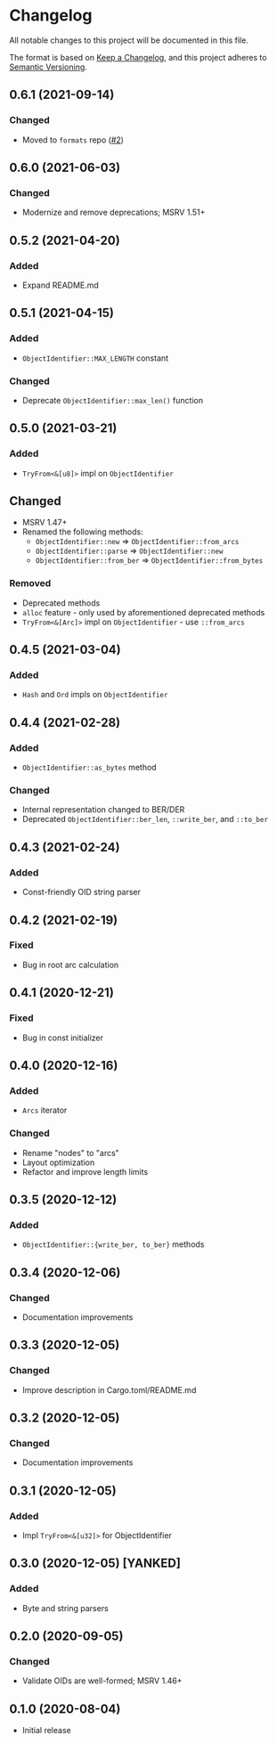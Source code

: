# Changelog
All notable changes to this project will be documented in this file.

The format is based on [Keep a Changelog](https://keepachangelog.com/en/1.0.0/),
and this project adheres to [Semantic Versioning](https://semver.org/spec/v2.0.0.html).

## 0.6.1 (2021-09-14)
### Changed
- Moved to `formats` repo ([#2])

[#2]: https://github.com/RustCrypto/formats/pull/2

## 0.6.0 (2021-06-03)
### Changed
- Modernize and remove deprecations; MSRV 1.51+

## 0.5.2 (2021-04-20)
### Added
- Expand README.md

## 0.5.1 (2021-04-15)
### Added
- `ObjectIdentifier::MAX_LENGTH` constant

### Changed
- Deprecate `ObjectIdentifier::max_len()` function

## 0.5.0 (2021-03-21)
### Added
- `TryFrom<&[u8]>` impl on `ObjectIdentifier`

## Changed
- MSRV 1.47+
- Renamed the following methods:
  - `ObjectIdentifier::new` => `ObjectIdentifier::from_arcs`
  - `ObjectIdentifier::parse` => `ObjectIdentifier::new`
  - `ObjectIdentifier::from_ber` => `ObjectIdentifier::from_bytes`

### Removed
- Deprecated methods
- `alloc` feature - only used by aforementioned deprecated methods
- `TryFrom<&[Arc]>` impl on `ObjectIdentifier` - use `::from_arcs`

## 0.4.5 (2021-03-04)
### Added
- `Hash` and `Ord` impls on `ObjectIdentifier`

## 0.4.4 (2021-02-28)
### Added
- `ObjectIdentifier::as_bytes` method

### Changed
- Internal representation changed to BER/DER
- Deprecated `ObjectIdentifier::ber_len`, `::write_ber`, and `::to_ber`

## 0.4.3 (2021-02-24)
### Added
- Const-friendly OID string parser

## 0.4.2 (2021-02-19)
### Fixed
- Bug in root arc calculation

## 0.4.1 (2020-12-21)
### Fixed
- Bug in const initializer

## 0.4.0 (2020-12-16)
### Added
- `Arcs` iterator

### Changed
- Rename "nodes" to "arcs"
- Layout optimization
- Refactor and improve length limits

## 0.3.5 (2020-12-12)
### Added
- `ObjectIdentifier::{write_ber, to_ber}` methods

## 0.3.4 (2020-12-06)
### Changed
- Documentation improvements

## 0.3.3 (2020-12-05)
### Changed
- Improve description in Cargo.toml/README.md

## 0.3.2 (2020-12-05)
### Changed
- Documentation improvements

## 0.3.1 (2020-12-05)
### Added
- Impl `TryFrom<&[u32]>` for ObjectIdentifier

## 0.3.0 (2020-12-05) [YANKED]
### Added
- Byte and string parsers

## 0.2.0 (2020-09-05)
### Changed
- Validate OIDs are well-formed; MSRV 1.46+

## 0.1.0 (2020-08-04)
- Initial release
